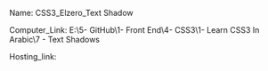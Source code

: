 
Name: CSS3_Elzero_Text Shadow

Computer_Link: E:\5- GitHub\1- Front End\4- CSS3\1- Learn CSS3 In Arabic\7 - Text Shadows

Hosting_link:


